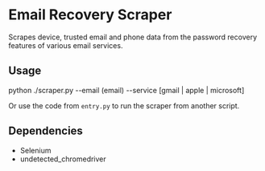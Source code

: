 # Email Recovery Scraper

Scrapes device, trusted email and phone data from the password recovery features of various email services.

## Usage

python ./scraper.py --email (email) --service [gmail | apple | microsoft]

Or use the code from `entry.py` to run the scraper from another script.

## Dependencies

* Selenium
* undetected_chromedriver